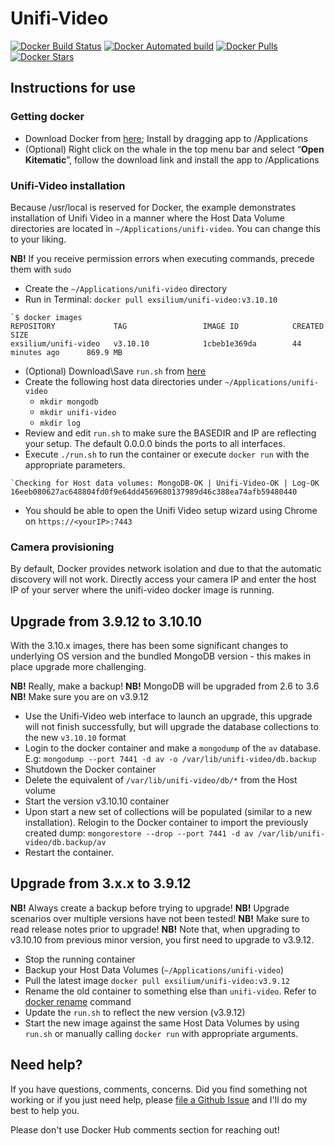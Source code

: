 # Unifi-Video

[![Docker Build Status](https://img.shields.io/docker/build/exsilium/unifi-video.svg)](https://hub.docker.com/r/exsilium/unifi-video/)
[![Docker Automated build](https://img.shields.io/docker/automated/exsilium/unifi-video.svg)](https://hub.docker.com/r/exsilium/unifi-video/)
[![Docker Pulls](https://img.shields.io/docker/pulls/exsilium/unifi-video.svg)](https://hub.docker.com/r/exsilium/unifi-video/)
[![Docker Stars](https://img.shields.io/docker/stars/exsilium/unifi-video.svg)](https://hub.docker.com/r/exsilium/unifi-video/)

## Instructions for use

### Getting docker

- Download Docker from [here](https://www.docker.com/products/docker#/mac); Install by dragging app to /Applications
- (Optional) Right click on the whale in the top menu bar and select “**Open Kitematic**”, follow the download link and install the app to /Applications

### Unifi-Video installation

Because /usr/local is reserved for Docker, the example demonstrates installation of Unifi Video in a manner where the Host Data Volume directories are located in `~/Applications/unifi-video`. You can change this to your liking.

**NB!** If you receive permission errors when executing commands, precede them with `sudo`

- Create the `~/Applications/unifi-video` directory
- Run in Terminal: `docker pull exsilium/unifi-video:v3.10.10`

```
`$ docker images
REPOSITORY             TAG                 IMAGE ID            CREATED             SIZE
exsilium/unifi-video   v3.10.10            1cbeb1e369da        44 minutes ago      869.9 MB
```

- (Optional) Download\Save `run.sh` from [here](https://raw.githubusercontent.com/exsilium/docker-unifi-video/v3.10.10/run.sh)
- Create the following host data directories under `~/Applications/unifi-video`
    - `mkdir mongodb`
    - `mkdir unifi-video`
    - `mkdir log`
- Review and edit `run.sh` to make sure the BASEDIR and IP are reflecting your setup. The default 0.0.0.0 binds the ports to all interfaces.
- Execute `./run.sh` to run the container or execute `docker run` with the appropriate parameters.

```
`Checking for Host data volumes: MongoDB-OK | Unifi-Video-OK | Log-OK
16eeb080627ac648804fd0f9e64dd4569680137989d46c388ea74afb59480440
```

- You should be able to open the Unifi Video setup wizard using Chrome on `https://<yourIP>:7443`

### Camera provisioning

By default, Docker provides network isolation and due to that the automatic discovery will not work. Directly access your camera IP and enter the host IP of your server where the unifi-video docker image is running.

## Upgrade from 3.9.12 to 3.10.10

With the 3.10.x images, there has been some significant changes to underlying OS version and the bundled MongoDB version - this makes in place upgrade more challenging.

**NB!** Really, make a backup!
**NB!** MongoDB will be upgraded from 2.6 to 3.6
**NB!** Make sure you are on v3.9.12

- Use the Unifi-Video web interface to launch an upgrade, this upgrade will not finish successfully, but will upgrade the database collections to the new `v3.10.10` format
- Login to the docker container and make a `mongodump` of the `av` database. E.g: `mongodump --port 7441 -d av -o /var/lib/unifi-video/db.backup`
- Shutdown the Docker container
- Delete the equivalent of `/var/lib/unifi-video/db/*` from the Host volume
- Start the version v3.10.10 container
- Upon start a new set of collections will be populated (similar to a new installation). Relogin to the Docker container to import the previously created dump: `mongorestore --drop --port 7441 -d av /var/lib/unifi-video/db.backup/av`
- Restart the container.

## Upgrade from 3.x.x to 3.9.12

**NB!** Always create a backup before trying to upgrade!
**NB!** Upgrade scenarios over multiple versions have not been tested!
**NB!** Make sure to read release notes prior to upgrade!
**NB!** Note that, when upgrading to v3.10.10 from previous minor version, you first need to upgrade to v3.9.12.

- Stop the running container
- Backup your Host Data Volumes (`~/Applications/unifi-video`)
- Pull the latest image `docker pull exsilium/unifi-video:v3.9.12`
- Rename the old container to something else than `unifi-video`. Refer to [docker rename](https://docs.docker.com/engine/reference/commandline/rename/) command
- Update the `run.sh` to reflect the new version (v3.9.12)
- Start the new image against the same Host Data Volumes by using `run.sh` or manually calling `docker run` with appropriate arguments.

## Need help?

If you have questions, comments, concerns. Did you find something not working or if you just need help, please [file a Github Issue](https://github.com/exsilium/docker-unifi-video/issues) and I'll do my best to help you.

Please don't use Docker Hub comments section for reaching out!
